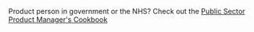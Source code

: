 Product person in government or the NHS? Check out the [Public Sector Product Manager's Cookbook](https://www.tomhubbardgreen.co.uk/public-sector-product-managers-cookbook/)
